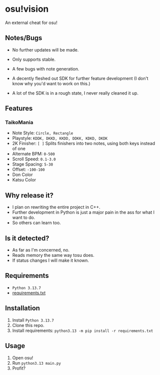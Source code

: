 # osu!vision
An external cheat for osu!

## Notes/Bugs
- No further updates will be made.

- Only supports stable.
- A few bugs with note generation.

- A decently fleshed out SDK for further feature development (I don't know why you'd want to work on this.)
- A lot of the SDK is in a rough state, I never really cleaned it up.

## Features
### TaikoMania
- Note Style: `Circle, Rectangle`
- Playstyle: `KDDK, DKKD, KKDD, DDKK, KDKD, DKDK`
- 2K Finisher: `[ ]` Splits finishers into two notes, using both keys instead of one
- Alternate BPM: `0-500`
- Scroll Speed: `0.1-3.0`
- Stage Spacing: `5-30`
- Offset: `-100-100`
- Don Color
- Katsu Color

## Why release it?
- I plan on rewriting the entire project in C++.
- Further development in Python is just a major pain in the ass for what I want to do.
- So others can learn too.

## Is it detected?
- As far as I'm concerned, no.
- Reads memory the same way tosu does.
- If status changes I will make it known.

## Requirements
- `Python 3.13.7`
- [requirements.txt](https://github.com/yo-ru/osu-vision/blob/main/requirements.txt)

## Installation
1. Install `Python 3.13.7`
2. Clone this repo.
3. Install requirements: `python3.13 -m pip install -r requirements.txt`


## Usage
1. Open osu!
2. Run `python3.13 main.py`
3. Profit?
